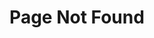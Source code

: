 ---
title: "Page Not Found"
layout: single
excerpt: "Page not found. Your pixels are in another canvas."
sitemap: false
permalink: /404.html
---
